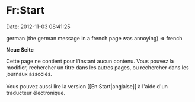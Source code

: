 Fr:Start
========

Date: 2012-11-03 08:41:25

german (the german message in a french page was annoying) =\> french

**Neue Seite**

<div>

Cette page ne contient pour l\'instant aucun contenu. Vous pouvez la
modifier, rechercher un titre dans les autres pages, ou rechercher dans
les journaux associés.\
\
Vous pouvez aussi lire la version \[\[En:Start\|anglaise\]\] à l\'aide
d\'un traducteur électronique.

</div>
